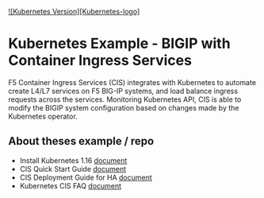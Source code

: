 [![Kubernetes Version][Kubernetes-logo]][Kubernetes116-url]

# Kubernetes Example - BIGIP with Container Ingress Services
F5 Container Ingress Services (CIS) integrates with Kubernetes to automate create L4/L7 services on F5 BIG-IP systems, and load balance ingress requests across the services. Monitoring Kubernetes API, CIS is able to modify the BIGIP system configuration based on changes made by the Kubernetes operator.

## About theses example / repo

* Install Kubernetes 1.16 [document](https://github.com/mdditt2000/kubernetes-1-16/blob/master/k8s%20cluster%20install/install%20guide/install-cluster.md)
* CIS Quick Start Guide [document](https://github.com/mdditt2000/kubernetes-1-16/blob/master/cis%201.12/QuickStartGuide.md)
* CIS Deployment Guide for HA [document](https://github.com/mdditt2000/kubernetes-1-16/blob/master/cis%201.12/type-nodeport/DeploymentGuide.md)
* Kubernetes CIS FAQ [document](https://github.com/mdditt2000/kubernetes-1-16/blob/master/kubernetes-faq.md)

[Kubernetes116-url]: https://v1-16.docs.kubernetes.io/